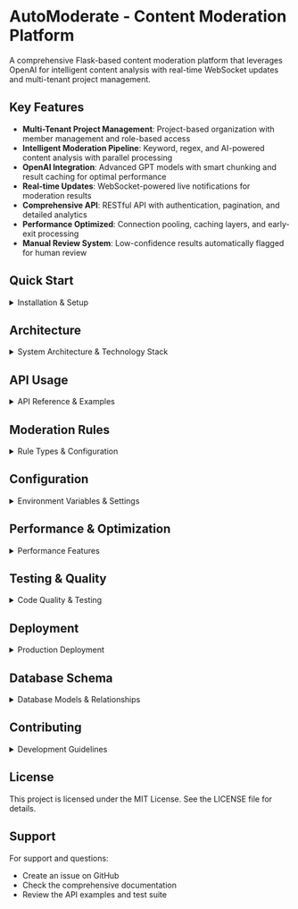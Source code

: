 # AutoModerate - Content Moderation Platform

A comprehensive Flask-based content moderation platform that leverages OpenAI for intelligent content analysis with real-time WebSocket updates and multi-tenant project management.

## Key Features

- **Multi-Tenant Project Management**: Project-based organization with member management and role-based access
- **Intelligent Moderation Pipeline**: Keyword, regex, and AI-powered content analysis with parallel processing
- **OpenAI Integration**: Advanced GPT models with smart chunking and result caching for optimal performance
- **Real-time Updates**: WebSocket-powered live notifications for moderation results
- **Comprehensive API**: RESTful API with authentication, pagination, and detailed analytics
- **Performance Optimized**: Connection pooling, caching layers, and early-exit processing
- **Manual Review System**: Low-confidence results automatically flagged for human review

## Quick Start

<details>
<summary>Installation & Setup</summary>

### Prerequisites
- Python 3.11+
- OpenAI API key

### Setup Steps

```bash
# Clone and setup environment
git clone https://github.com/Bentlybro/AutoModerate
cd AutoModerate
python -m venv venv

# Windows
venv\Scripts\activate

# Linux/macOS
source venv/bin/activate

# Install dependencies
pip install -r requirements.txt

# Configuration
cp .env.example .env
# Edit .env and add your OPENAI_API_KEY

# Start development server
python run.py
```

**Access Points:**
- Web Interface: http://localhost:6217
- Default Login: admin@example.com / admin123
- API Documentation: http://localhost:6217/api/docs

</details>

## Architecture

<details>
<summary>System Architecture & Technology Stack</summary>

### Core Technology Stack

| Component | Technology | Purpose |
|-----------|------------|---------|
| **Backend** | Flask 2.3.3 + Flask-SocketIO | Web framework with real-time capabilities |
| **Database** | SQLAlchemy (SQLite dev, PostgreSQL prod) | ORM with connection pooling |
| **AI Integration** | OpenAI API (GPT models) | Content analysis and moderation |
| **Authentication** | Flask-Login + API Keys | Session-based web auth + API authentication |
| **Real-time** | WebSocket (Flask-SocketIO) | Live moderation result updates |
| **Caching** | Multi-layer caching | Rule caching + AI result caching |

### Application Structure

```
AutoModerate/
├── run.py                      # Application entry point (port 6217)
├── requirements.txt            # Python dependencies
├── .env.example                # Example environment configuration
├── .pre-commit-config.yaml     # Pre-commit hooks configuration
├── README.md                   # Main documentation
├── CLAUDE.md                   # Claude Code project instructions
│
├── config/                     # Configuration files
│   ├── config.py               # Environment-based configuration
│   └── default_rules.py        # Default moderation rules
│
├── app/                        # Main application directory
│   ├── __init__.py             # Flask app factory with database initialization
│   │
│   ├── models/                 # SQLAlchemy database models
│   │   ├── __init__.py         # Models package initialization
│   │   ├── user.py             # User authentication and management
│   │   ├── project.py          # Projects with member management
│   │   ├── api_key.py          # API authentication tokens
│   │   ├── api_user.py         # API user tracking
│   │   ├── content.py          # Content submissions for moderation
│   │   ├── moderation_rule.py  # Custom moderation rules
│   │   ├── moderation_result.py# Moderation decisions and metadata
│   │   └── system_settings.py  # System-wide configuration settings
│   │
│   ├── routes/                 # Blueprint-based routing
│   │   ├── __init__.py         # Routes package initialization
│   │   ├── auth.py             # Authentication (login/register/profile)
│   │   ├── dashboard.py        # Web interface for project management
│   │   ├── api.py              # RESTful API for content moderation
│   │   ├── websocket.py        # Real-time WebSocket endpoints
│   │   ├── admin.py            # Admin interface for system management
│   │   ├── manual_review.py    # Human review interface
│   │   └── monitoring.py       # System monitoring and health checks
│   │
│   ├── services/               # Business logic layer
│   │   ├── __init__.py         # Services package initialization
│   │   ├── moderation_orchestrator.py  # Main workflow coordinator
│   │   ├── database_service.py         # Centralized database operations
│   │   ├── error_tracker.py            # Error tracking and logging
│   │   │
│   │   ├── ai/                         # OpenAI integration services
│   │   │   ├── __init__.py             # AI services initialization
│   │   │   ├── ai_moderator.py         # AI moderation strategies with chunking
│   │   │   ├── openai_client.py        # OpenAI client management
│   │   │   └── result_cache.py         # AI result caching
│   │   │
│   │   ├── moderation/                 # Core moderation logic
│   │   │   ├── __init__.py             # Moderation services initialization
│   │   │   ├── rule_processor.py       # Rule evaluation (keyword/regex/AI)
│   │   │   └── websocket_notifier.py   # Real-time update handling
│   │   │
│   │   └── notifications/              # Notification services
│   │       ├── __init__.py             # Notifications initialization
│   │       └── discord_notifier.py     # Discord webhook notifications
│   │
│   ├── schemas/                # Request/Response schemas
│   │   ├── __init__.py         # Schemas package initialization
│   │   └── api_schemas.py      # API validation schemas
│   │
│   ├── utils/                  # Utility functions
│   │   ├── __init__.py         # Utils package initialization
│   │   ├── error_handlers.py   # Error handling utilities
│   │   └── project_access.py   # Project access control helpers
│   │
│   ├── templates/              # Jinja2 templates for web interface
│   │   ├── base.html           # Base template with common layout
│   │   │
│   │   ├── auth/               # Authentication templates
│   │   │   ├── login.html      # Login page
│   │   │   ├── register.html   # Registration page
│   │   │   └── profile.html    # User profile page
│   │   │
│   │   ├── dashboard/          # Dashboard templates
│   │   │   ├── index.html      # Dashboard home
│   │   │   ├── projects.html   # Projects list
│   │   │   ├── project_detail.html     # Project overview
│   │   │   ├── project_settings.html   # Project configuration
│   │   │   ├── project_analytics.html  # Project statistics
│   │   │   ├── create_project.html     # New project form
│   │   │   ├── api_keys.html   # API keys management
│   │   │   ├── rules.html      # Rules list
│   │   │   ├── create_rule.html# Rule creation form
│   │   │   ├── content.html    # Content moderation history
│   │   │   └── members.html    # Project members management
│   │   │
│   │   ├── admin/              # Admin templates
│   │   │   ├── index.html      # Admin dashboard
│   │   │   ├── users.html      # User management
│   │   │   ├── user_detail.html# User details
│   │   │   ├── projects.html   # All projects overview
│   │   │   ├── analytics.html  # System analytics
│   │   │   └── system_health.html  # System health monitoring
│   │   │
│   │   ├── manual_review/      # Manual review templates
│   │   │   ├── index.html      # Review queue
│   │   │   ├── review_content.html    # Content review interface
│   │   │   ├── api_users.html  # API users list
│   │   │   └── api_user_detail.html   # API user statistics
│   │   │
│   │   └── api/                # API documentation templates
│   │       └── docs.html       # Interactive API documentation
│   │
│   └── static/                 # Static assets (CSS, JS)
│       ├── css/                # Stylesheets
│       │   ├── core/           # Core styles
│       │   │   ├── layout.css  # Base layout styles
│       │   │   └── dark-mode.css   # Dark mode theme
│       │   ├── components/     # Reusable components
│       │   │   ├── forms.css   # Form styles
│       │   │   ├── modals.css  # Modal dialog styles
│       │   │   └── tables.css  # Table styles
│       │   ├── dashboard/      # Dashboard-specific styles
│       │   │   ├── project_detail.css  # Project detail page
│       │   │   └── rules.css   # Rules page styles
│       │   ├── api/            # API documentation styles
│       │   │   └── docs.css    # API docs styling
│       │   └── utilities/      # Utility styles
│       │       └── responsive.css  # Responsive design utilities
│       │
│       └── js/                 # JavaScript files
│           ├── base.js         # Global JavaScript utilities
│           ├── auth/           # Authentication scripts
│           │   └── profile.js  # Profile page functionality
│           ├── dashboard/      # Dashboard scripts
│           │   ├── project_detail.js   # Project detail page
│           │   ├── project_settings.js # Project settings
│           │   ├── api_keys.js         # API key management
│           │   ├── rules.js            # Rules management
│           │   ├── create_rule.js      # Rule creation form
│           │   ├── content.js          # Content viewing
│           │   └── members.js          # Member management
│           └── api/            # API documentation scripts
│               └── docs.js     # Interactive API testing
│
├── tests/                      # Test suite
│   └── e2e_test.py             # End-to-end integration tests
│
├── docs/                       # Additional documentation
│   ├── README.md               # Documentation index
│   ├── api/                    # API documentation
│   │   ├── overview.md         # API overview
│   │   ├── moderation.md       # Moderation endpoints
│   │   ├── statistics.md       # Statistics endpoints
│   │   └── websockets.md       # WebSocket documentation
│   └── guides/                 # Implementation guides
│       ├── installation.md     # Installation guide
│       └── architecture.md     # Architecture details
│
├── docker/                     # Docker development setup
│   ├── Dockerfile              # Development Docker image
│   ├── docker-compose.yml      # Docker Compose configuration
│   ├── .env.docker.example     # Docker environment template
│   └── README.md               # Docker deployment guide
│
└── deploy/                     # Production deployment
    ├── Dockerfile              # Production Docker image
    ├── cloudbuild.yaml         # Google Cloud Build configuration
    └── README.md               # Deployment documentation
```

### Content Moderation Pipeline

1. **Content Submission** - API receives content via POST /api/moderate
2. **Token Analysis** - Content size analyzed for chunking decisions
3. **Rule Processing** - Priority-based rule evaluation:
   - Fast rules (keyword/regex) processed first for early exit
   - AI rules processed in parallel with ThreadPoolExecutor
4. **Decision Making** - First matching rule determines outcome
5. **Manual Review** - Low confidence results automatically flagged
6. **Database Save** - Results stored with WebSocket notifications

</details>

## API Usage

<details>
<summary>API Reference & Examples</summary>

### Authentication

All API requests require an API key in the header:

```bash
X-API-Key: am_your-api-key-here
```

### Content Moderation

**Submit Content for Moderation**

```bash
curl -X POST \
  -H "Content-Type: application/json" \
  -H "X-API-Key: am_your-api-key" \
  -d '{
    "type": "text",
    "content": "Content to moderate",
    "metadata": {
      "source": "user_comment",
      "user_id": "external_user_123"
    }
  }' \
  http://localhost:6217/api/moderate
```

**Response Format:**

```json
{
  "success": true,
  "content_id": "uuid-here",
  "status": "approved|rejected|flagged",
  "moderation_results": [
    {
      "decision": "approved",
      "confidence": 0.95,
      "reason": "Content passed all moderation checks",
      "moderator_type": "rule|ai|manual",
      "processing_time": 0.23
    }
  ]
}
```

### Additional Endpoints

| Method | Endpoint | Description | Parameters |
|--------|----------|-------------|------------|
| `GET` | `/api/content/<id>` | Get specific content details | - |
| `GET` | `/api/content` | List content with pagination | `page`, `per_page`, `status` |
| `GET` | `/api/stats` | Get project statistics | - |
| `GET` | `/api/health` | Service health check | - |
| `GET` | `/api/docs` | API documentation | - |

</details>

## Moderation Rules

<details>
<summary>Rule Types & Configuration</summary>

### Rule Types

| Type | Processing Speed | Use Case | Configuration |
|------|-----------------|----------|---------------|
| **Keyword** | Fast | Simple word blocking | `keywords` list, `case_sensitive` |
| **Regex** | Fast | Pattern matching | `pattern`, `flags` (i/m/s) |
| **AI Prompt** | Slow | Custom AI analysis | Custom `prompt` text |

### Rule Processing

- **Priority-based**: Rules processed in order of priority
- **Early Exit**: Processing stops at first matching rule
- **Parallel AI**: AI rules processed concurrently for optimal performance
- **Manual Review**: Low confidence results (<0.3) automatically flagged

### Creating Rules

1. Navigate to your project dashboard
2. Select "Moderation Rules"
3. Click "Create Rule"
4. Configure rule type and parameters
5. Set priority (lower numbers = higher priority)
6. Choose action: approve, reject, or flag for manual review

</details>

## Configuration

<details>
<summary>Environment Variables & Settings</summary>

### Required Environment Variables

```bash
# OpenAI Configuration (Required)
OPENAI_API_KEY=sk-your-openai-api-key

# Optional OpenAI Settings
OPENAI_CHAT_MODEL=gpt-5-nano-2025-08-07  # Default model
OPENAI_CONTEXT_WINDOW=400000              # Model context window
OPENAI_MAX_OUTPUT_TOKENS=128000           # Maximum output tokens

# Database Configuration
DATABASE_URL=sqlite:///automoderate.db    # SQLite for dev
# DATABASE_URL=postgresql://user:pass@host/db  # PostgreSQL for prod

# Flask Configuration
FLASK_CONFIG=default                      # Environment mode
SECRET_KEY=auto-generated                 # Session security
ADMIN_EMAIL=admin@example.com            # Default admin
ADMIN_PASSWORD=admin123                   # Default password

# Debug Settings
SQL_DEBUG=False                          # Enable SQL query logging
```

### Database Connection Pooling

**Development Configuration:**
- Pool Size: 3 base connections
- Max Overflow: 5 additional connections
- Connection Timeout: 20 seconds
- Connection Lifetime: 30 minutes

**Production Configuration:**
- Pool Size: 10 base connections
- Max Overflow: 20 additional connections
- Connection Timeout: 30 seconds
- Health Checks: Enabled

</details>

## Performance & Optimization

<details>
<summary>Performance Features</summary>

### AI Processing Optimizations

- **Parallel Processing**: AI rules processed concurrently with ThreadPoolExecutor
- **Early Exit**: Processing stops at first rule match
- **Smart Chunking**: Large content automatically split at sentence boundaries
- **Result Caching**: AI results cached to reduce duplicate API calls
- **Connection Pooling**: Optimized HTTP client with 200 keepalive connections

### Processing Times

- **Fast Rules** (keyword/regex): ~50-200ms
- **AI Rules**: ~5-10 seconds (OpenAI API dependent)
- **Cache Hits**: ~50-100ms
- **Parallel AI Rules**: Multiple rules processed simultaneously

### Caching Layers

1. **Rule Cache**: Project rules cached in memory with TTL
2. **AI Result Cache**: OpenAI responses cached by content hash
3. **Connection Pool**: HTTP connections reused for multiple requests

</details>

## Testing & Quality

<details>
<summary>Code Quality & Testing</summary>

### Code Quality Tools

```bash
# Setup pre-commit hooks
pre-commit install

# Manual code formatting
autopep8 --in-place --recursive .
isort .

# Run all quality checks
pre-commit run --all-files
```

**Pre-commit hooks automatically run:**
- autopep8 with max line length 127
- isort with black profile
- flake8 code quality checks
- trailing whitespace removal

### End-to-End Testing

```bash
# Run E2E test suite
python -m pytest tests/e2e_test.py -v
```

**E2E tests cover:**
- User registration and authentication
- Project creation and management
- API key generation and usage
- Content moderation pipeline
- Rule creation and processing
- WebSocket real-time updates

</details>

## Deployment

<details>
<summary>Production Deployment</summary>

### Docker Deployment

```bash
# Using Docker Compose (includes PostgreSQL)
cd docker/
docker-compose up -d

# Custom environment variables
OPENAI_API_KEY=sk-your-key docker-compose up -d
```

**Docker Configuration:**
- Base Image: python:3.11-slim
- Port: 6217
- Database: PostgreSQL 15 Alpine
- Volumes: Persistent data storage
- Health Checks: Built-in service monitoring

### Production Considerations

1. **Security**: Set secure SECRET_KEY, enable HTTPS
2. **Database**: Use PostgreSQL with connection pooling
3. **Web Server**: Deploy with Gunicorn + Nginx
4. **Monitoring**: Implement logging and health checks
5. **API Keys**: Rotate keys regularly, monitor usage
6. **SSL/TLS**: Enable HTTPS for secure API communication

### Environment-Specific Configs

**Development:**
- SQLite database
- Debug logging enabled
- Hot reload
- Smaller connection pools

**Production:**
- PostgreSQL database
- Optimized connection pools
- Error logging only
- Security headers enabled

</details>

## Database Schema

<details>
<summary>Database Models & Relationships</summary>

### Core Models

| Model | Purpose | Key Features |
|-------|---------|--------------|
| **User** | Authentication & management | UUID primary keys, password hashing, admin roles |
| **Project** | Moderation workspaces | Multi-member support, role-based access |
| **ProjectMember** | Project membership | User-project relationships with roles |
| **ProjectInvitation** | Project invites | Token-based invitation system |
| **APIKey** | API authentication | Auto-generated keys (am_ prefix), usage tracking |
| **APIUser** | API user tracking | External user ID mapping, usage statistics |
| **Content** | Submitted content | JSON metadata, status tracking |
| **ModerationRule** | Custom rules | Priority-based, multiple types |
| **ModerationResult** | Moderation decisions | Confidence scores, processing metrics |

### Key Relationships

**Detailed Relationships:**
- **User → Project**: 1:N ownership (creator)
- **User ↔ Project**: N:M membership via ProjectMember (owner/admin/member roles)
- **Project → APIKey**: 1:N (multiple keys per project)
- **Project → Content**: 1:N (all content submissions)
- **Project → ModerationRule**: 1:N (custom rules per project)
- **Project → ProjectInvitation**: 1:N (pending invitations)
- **Content → ModerationResult**: 1:N (multiple moderation checks)
- **APIUser → Content**: 1:N (tracks external user submissions)

### Advanced Features

- **Multi-tenancy**: Project-based isolation with member management
- **Usage Tracking**: API usage statistics per key and user
- **Rich Metadata**: JSON fields for flexible data storage
- **Audit Trail**: Comprehensive logging of all moderation decisions

</details>

## Contributing

<details>
<summary>Development Guidelines</summary>

### Getting Started

1. Fork the repository
2. Create a feature branch
3. Setup development environment
4. Make your changes following the coding standards
5. Add tests for new functionality
6. Run the test suite
7. Submit a pull request

### Coding Standards

- **Python**: PEP 8 compliance with max line length 127
- **Imports**: Organized with isort (black profile)
- **Code Quality**: Flake8 linting required
- **Testing**: E2E tests for new features
- **Documentation**: Update relevant documentation

### Pre-commit Hooks

All commits must pass pre-commit hooks:
- Code formatting (autopep8)
- Import sorting (isort)
- Linting (flake8)
- Trailing whitespace removal

</details>

## License

This project is licensed under the MIT License. See the LICENSE file for details.

## Support

For support and questions:
- Create an issue on GitHub
- Check the comprehensive documentation
- Review the API examples and test suite